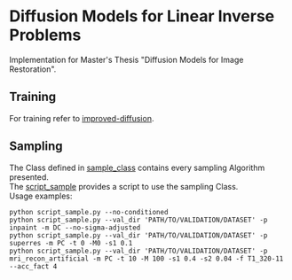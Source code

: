 # Diffusion Models for Linear Inverse Problems

Implementation for Master's Thesis "Diffusion Models for Image Restoration".

## Training

For training refer to [improved-diffusion](https://github.com/openai/improved-diffusion).


## Sampling

The Class defined in [sample_class](sample_class.py) contains every sampling Algorithm presented.  
The [script_sample](script_sample.py) provides a script to use the sampling Class.  
Usage examples:

```
python script_sample.py --no-conditioned
python script_sample.py --val_dir 'PATH/TO/VALIDATION/DATASET' -p inpaint -m DC --no-sigma-adjusted
python script_sample.py --val_dir 'PATH/TO/VALIDATION/DATASET' -p superres -m PC -t 0 -M0 -s1 0.1
python script_sample.py --val_dir 'PATH/TO/VALIDATION/DATASET' -p  mri_recon_artificial -m PC -t 10 -M 100 -s1 0.4 -s2 0.04 -f T1_320-11 --acc_fact 4
```
